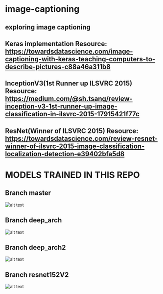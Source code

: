 # image-captioning
## exploring image captioning
## Keras implementation Resource: https://towardsdatascience.com/image-captioning-with-keras-teaching-computers-to-describe-pictures-c88a46a311b8
## InceptionV3(1st Runner up ILSVRC 2015) Resource: https://medium.com/@sh.tsang/review-inception-v3-1st-runner-up-image-classification-in-ilsvrc-2015-17915421f77c
## ResNet(Winner of ILSVRC 2015) Resource: https://towardsdatascience.com/review-resnet-winner-of-ilsvrc-2015-image-classification-localization-detection-e39402bfa5d8
# MODELS TRAINED IN THIS REPO
## Branch master
![alt text](https://github.com/vipul43/image_captioning/blob/deep_arch2/images/model1_arch.png?raw=true)
## Branch deep_arch
![alt text](https://github.com/vipul43/image_captioning/blob/deep_arch2/images/model2_arch.png?raw=true)
## Branch deep_arch2
![alt text](https://github.com/vipul43/image_captioning/blob/deep_arch2/images/model3_arch.png?raw=true)
## Branch resnet152V2
![alt text](https://github.com/vipul43/image_captioning/blob/deep_arch2/images/model4_arch.png?raw=true)

